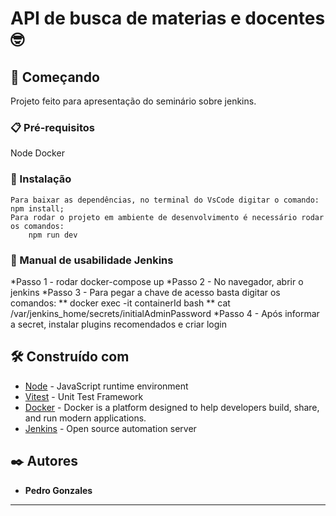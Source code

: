 # API de busca de materias e docentes 🤓

## 🚀 Começando

Projeto feito para apresentação do seminário sobre jenkins.

### 📋 Pré-requisitos

Node
Docker

### 🔧 Instalação

    Para baixar as dependências, no terminal do VsCode digitar o comando: npm install;
    Para rodar o projeto em ambiente de desenvolvimento é necessário rodar os comandos:
        npm run dev


### 📖 Manual de usabilidade Jenkins

 *Passo 1 - rodar docker-compose up
 *Passo 2 - No navegador, abrir o jenkins
 *Passo 3 - Para pegar a chave de acesso basta digitar os comandos: 
    ** docker exec -it containerId bash
    ** cat /var/jenkins_home/secrets/initialAdminPassword
*Passo 4 - Após informar a secret, instalar plugins recomendados e criar login

## 🛠️ Construído com

* [Node](https://nodejs.org/en) - JavaScript runtime environment
* [Vitest](https://vitest.dev) - Unit Test Framework
* [Docker](https://www.docker.com) - Docker is a platform designed to help developers build, share, and run modern applications.
* [Jenkins](https://www.jenkins.io) - Open source automation server


## ✒️ Autores

* **Pedro Gonzales**


---